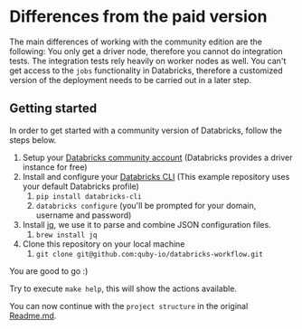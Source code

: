# Differences from the paid version

The main differences of working with the community edition are the following: You only get a driver node, therefore
you cannot do integration tests. The integration tests rely heavily on worker nodes as well. You can't get access
to the `jobs` functionality in Databricks, therefore a customized version of the deployment needs to be carried out
in a later step. 

## Getting started

In order to get started with a community version of Databricks, follow the steps below.

1. Setup your [Databricks community account](https://databricks.com/try-databricks) (Databricks provides a driver instance for free)
2. Install and configure your [Databricks CLI](https://docs.databricks.com/dev-tools/cli/index.html) (This example repository uses your default Databricks profile) 
   1. `pip install databricks-cli`
   2. `databricks configure` (you'll be prompted for your domain, username and password)
3. Install [jq](https://stedolan.github.io/jq/), we use it to parse and combine JSON configuration files.
   1. `brew install jq`
4. Clone this repository on your local machine 
   1. `git clone git@github.com:quby-io/databricks-workflow.git`

You are good to go :)

Try to execute `make help`, this will show the actions available.

You can now continue with the `project structure` in the original [Readme.md](./jobs/Readme.md).